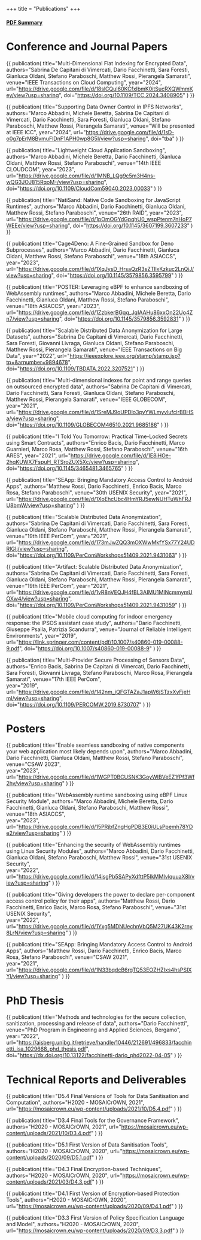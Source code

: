 +++
title = "Publications"
+++

<h4>
	<a href="https://drive.google.com/file/d/1cFWsv_MOsHkZ4QsZBRqE6vhfoYAOaFtb/view?usp=sharing">PDF Summary</a>
</h4>

# Conference and Journal Papers

{{ 
publication(
	title="Multi-Dimensional Flat Indexing for Encrypted Data",
	authors="Sabrina De Capitani di Vimercati, Dario Facchinetti, Sara Foresti, Gianluca Oldani, Stefano Paraboschi, Matthew Rossi, Pierangela Samarati",
	venue="IEEE Transactions on Cloud Computing",
	year="2024",
	url="https://drive.google.com/file/d/18slCQuI60KCfxIbmK0itSucRXQWmmKey/view?usp=sharing",
	doi="https://doi.org/10.1109/TCC.2024.3408905"
)
}}

{{ 
publication(
	title="Supporting Data Owner Control in IPFS Networks",
	authors="Marco Abbadini, Michele Beretta, Sabrina De Capitani di Vimercati, Dario Facchinetti, Sara Foresti, Gianluca Oldani, Stefano Paraboschi, Matthew Rossi, Pierangela Samarati",
	venue="Will be presented at IEEE ICC",
	year="2024",
	url="https://drive.google.com/file/d/1sD-o0g7pErM8BvmuFlDnF1APH0wp8G5I/view?usp=sharing",
	doi="tba"
)
}}

{{ 
publication(
	title="Lightweight Cloud Application Sandboxing",
	authors="Marco Abbadini, Michele Beretta, Dario Facchinetti, Gianluca Oldani, Matthew Rossi, Stefano Paraboschi",
	venue="14th IEEE CLOUDCOM",
	year="2023",
	url="https://drive.google.com/file/d/1MNB_LQg9c5m3H4ns-wQG3JOJ815RqoM-/view?usp=sharing",
	doi="https://doi.org/10.1109/CloudCom59040.2023.00033"
)
}}

{{ 
publication(
	title="NatiSand: Native Code Sandboxing for JavaScript Runtimes",
	authors="Marco Abbadini, Dario Facchinetti, Gianluca Oldani, Matthew Rossi, Stefano Paraboschi",
	venue="26th RAID",
	year="2023",
	url="https://drive.google.com/file/d/1pOmOGYdGpqhU0_wspPtenm7nHoP7WEEe/view?usp=sharing",
	doi="https://doi.org/10.1145/3607199.3607233"
)
}}

{{ 
publication(
	title="Cage4Deno: A Fine-Grained Sandbox for Deno Subprocesses",
	authors="Marco Abbadini, Dario Facchinetti, Gianluca Oldani, Matthew Rossi, Stefano Paraboschi",
	venue="18th ASIACCS",
	year="2023",
	url="https://drive.google.com/file/d/1XqJysD_HrsaQzR3sZTllxKzkuc2LnQiJ/view?usp=sharing",
	doi="https://doi.org/10.1145/3579856.3595799"
)
}}

{{ 
publication(
	title="POSTER: Leveraging eBPF to enhance sandboxing of WebAssembly runtimes",
	authors="Marco Abbadini, Michele Beretta, Dario Facchinetti, Gianluca Oldani, Matthew Rossi, Stefano Paraboschi",
	venue="18th ASIACCS",
	year="2023",
	url="https://drive.google.com/file/d/1ZzbkerBGqq_JqIAAHu86xxOn22Uo4Zn7/view?usp=sharing",
	doi="https://doi.org/10.1145/3579856.3592831"
)
}}

{{ 
publication(
	title="Scalable Distributed Data Anonymization for Large Datasets",
	authors="Sabrina De Capitani di Vimercati, Dario Facchinetti, Sara Foresti, Giovanni Livraga, Gianluca Oldani, Stefano Paraboschi, Matthew Rossi, Pierangela Samarati",
	venue="IEEE Transactions on Big Data",
	year="2022",
	url="https://ieeexplore.ieee.org/stamp/stamp.jsp?tp=&arnumber=9894678",
	doi="https://doi.org/10.1109/TBDATA.2022.3207521"
)
}}

{{ 
publication(
	title="Multi-dimensional indexes for point and range queries on outsourced encrypted data",
	authors="Sabrina De Capitani di Vimercati, Dario Facchinetti, Sara Foresti, Gianluca Oldani, Stefano Paraboschi, Matthew Rossi, Pierangela Samarati",
	venue="IEEE GLOBECOM",
	year="2021",
	url="https://drive.google.com/file/d/1SreMJ9oUPDlo3pyYWLmyvlufclrBBHSa/view?usp=sharing",
	doi="https://doi.org/10.1109/GLOBECOM46510.2021.9685186"
)
}}

{{ 
publication(
	title="I Told You Tomorrow: Practical Time-Locked Secrets using Smart Contracts",
	authors="Enrico Bacis, Dario Facchinetti, Marco Guarnieri, Marco Rosa, Matthew Rossi, Stefano Paraboschi",
	venue="16th ARES",
	year="2021",
	url="https://drive.google.com/file/d/1E8iHOe-2hqKUWX7FspuH_RTSroZUX5Xc/view?usp=sharing",
	doi="https://doi.org/10.1145/3465481.3465765"
)
}}

{{ 
publication(
	title="SEApp: Bringing Mandatory Access Control to Android Apps",
	authors="Matthew Rossi, Dario Facchinetti, Enrico Bacis, Marco Rosa, Stefano Paraboschi",
	venue="30th USENIX Security",
	year="2021",
	url="https://drive.google.com/file/d/1XoEhcUbc4HmYRJ5ewNUHTuWhFRJU8bmW/view?usp=sharing"
)
}}

{{ 
publication(
	title="Scalable Distributed Data Anonymization",
	authors="Sabrina De Capitani di Vimercati, Dario Facchinetti, Sara Foresti, Gianluca Oldani, Stefano Paraboschi, Matthew Rossi, Pierangela Samarati",
	venue="19th IEEE PerCom",
	year="2021",
	url="https://drive.google.com/file/d/173mJwZQQ3mOXWwMkfYSx77Y24UDRIGIj/view?usp=sharing",
	doi="https://doi.org/10.1109/PerComWorkshops51409.2021.9431063"
)
}}

{{ 
publication(
	title="Artifact: Scalable Distributed Data Anonymization",
	authors="Sabrina De Capitani di Vimercati, Dario Facchinetti, Sara Foresti, Gianluca Oldani, Stefano Paraboschi, Matthew Rossi, Pierangela Samarati",
	venue="19th IEEE PerCom",
	year="2021",
	url="https://drive.google.com/file/d/1vR8nVEQJH4fBL3AIMU1MINcmmymUOXw4/view?usp=sharing",
	doi="https://doi.org/10.1109/PerComWorkshops51409.2021.9431059"
)
}}

{{ 
publication(
	title="Mobile cloud computing for indoor emergency response: the IPSOS assistant case study",
	authors="Dario Facchinetti, Giuseppe Psaila, Patrizia Scandurra",
	venue="Journal of Reliable Intelligent Environments",
	year="2019",
	url="https://link.springer.com/content/pdf/10.1007/s40860-019-00088-9.pdf",
	doi="https://doi.org/10.1007/s40860-019-00088-9"
)
}}

{{ 
publication(
	title="Multi-Provider Secure Processing of Sensors Data",
	authors="Enrico Bacis, Sabrina De Capitani di Vimercati, Dario Facchinetti, Sara Foresti, Giovanni Livraga, Stefano Paraboschi, Marco Rosa, Pierangela Samarati",
	venue="17th IEEE PerCom",	
	year="2019",
	url="https://drive.google.com/file/d/142nm_iQFGTAZaJ1apW6jSTzxXyFjeHmI/view?usp=sharing",
	doi="https://doi.org/10.1109/PERCOMW.2019.8730707"
)
}}

# Posters

{{ 
publication(
	title="Enable seamless sandboxing of native components your web application most likely depends upon",
	authors="Marco Abbadini, Dario Facchinetti, Gianluca Oldani, Matthew Rossi, Stefano Paraboschi",
	venue="CSAW 2023",	
	year="2023",
	url="https://drive.google.com/file/d/1WGPT0BCUSNK3GoyWIBVeEZ1fPf3Wf2hv/view?usp=sharing"
)
}}

{{ 
publication(
	title="WebAssembly runtime sandboxing using eBPF Linux Security Module",
	authors="Marco Abbadini, Michele Beretta, Dario Facchinetti, Gianluca Oldani, Stefano Paraboschi, Matthew Rossi",
	venue="18th ASIACCS",	
	year="2023",
	url="https://drive.google.com/file/d/15PRjbfZngHgPDB3E0iULsPpemh78YDe2/view?usp=sharing"
)
}}

{{ 
publication(
	title="Enhancing the security of WebAssembly runtimes using Linux Security Modules",
	authors="Marco Abbadini, Dario Facchinetti, Gianluca Oldani, Stefano Paraboschi, Matthew Rossi",
	venue="31st USENIX Security",	
	year="2022",
	url="https://drive.google.com/file/d/14isgPb5SAPyXdfttP5IkMMIvlquuaX8I/view?usp=sharing"
)
}}

{{ 
publication(
	title="Giving developers the power to declare per-component access control policy for their apps",
	authors="Matthew Rossi, Dario Facchinetti, Enrico Bacis, Marco Rosa, Stefano Paraboschi",
	venue="31st USENIX Security",	
	year="2022",
	url="https://drive.google.com/file/d/1Yxg5MDNUechnVbQ5M27UK43K2rny8LrN/view?usp=sharing"
)
}}

{{ 
publication(
	title="SEApp: Bringing Mandatory Access Control to Android Apps",
	authors="Matthew Rossi, Dario Facchinetti, Enrico Bacis, Marco Rosa, Stefano Paraboschi",
	venue="CSAW 2021",	
	year="2021",
	url="https://drive.google.com/file/d/1N33bqdcB6rgTQ53EOZHZIxs4hsPSIXYl/view?usp=sharing"
)
}}

# PhD Thesis

{{ 
publication(
	title="Methods and technologies for the secure collection, sanitization, processing and release of data",
	authors="Dario Facchinetti",
	venue="PhD Program in Engineering and Applied Sciences, Bergamo",	
	year="2022",
	url="https://aisberg.unibg.it/retrieve/handle/10446/212691/496833/facchinetti_isa_1029668_phd_thesis.pdf",
	doi="https://dx.doi.org/10.13122/facchinetti-dario_phd2022-04-05"
)
}}

# Technical Reports and Deliverables

{{ 
publication(
	title="D5.4 Final Versions of Tools for Data Sanitisation and Computation",
	authors="H2020 - MOSAICrOWN, 2021",	
	url="https://mosaicrown.eu/wp-content/uploads/2021/10/D5.4.pdf"
)
}}

{{ 
publication(
	title="D3.4 Final Tools for the Governance Framework",
	authors="H2020 - MOSAICrOWN, 2021",	
	url="https://mosaicrown.eu/wp-content/uploads/2021/10/D3.4.pdf"
)
}}

{{ 
publication(
	title="D5.1 First Version of Data Sanitisation Tools",
	authors="H2020 - MOSAICrOWN, 2020",	
	url="https://mosaicrown.eu/wp-content/uploads/2020/09/D5.1.pdf"
)
}}


{{ 
publication(
	title="D4.3 Final Encryption-based Techniques",
	authors="H2020 - MOSAICrOWN, 2020",	
	url="https://mosaicrown.eu/wp-content/uploads/2021/03/D4.3.pdf"
)
}}


{{ 
publication(
	title="D4.1 First Version of Encryption-based Protection Tools",
	authors="H2020 - MOSAICrOWN, 2020",	
	url="https://mosaicrown.eu/wp-content/uploads/2020/09/D4.1.pdf"
)
}}

{{ 
publication(
	title="D3.3 First Version of Policy Specification Language and Model",
	authors="H2020 - MOSAICrOWN, 2020",	
	url="https://mosaicrown.eu/wp-content/uploads/2020/09/D3.3.pdf"
)
}}
